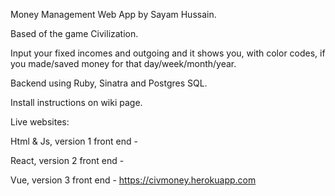 Money Management Web App by Sayam Hussain.

Based of the game Civilization.

Input your fixed incomes and outgoing and it shows you, with color codes, if you made/saved money for that day/week/month/year.

Backend using Ruby, Sinatra and Postgres SQL.

Install instructions on wiki page.

Live websites:

Html & Js, version 1 front end - 

React, version 2 front end - 

Vue, version 3 front end - https://civmoney.herokuapp.com
